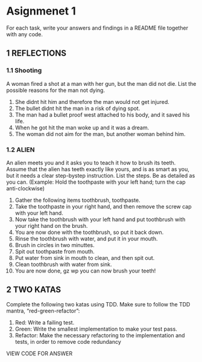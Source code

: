 # Asignmenet 1

For each task, write your answers and findings in a README file together with any
code.

## 1 REFLECTIONS

### 1.1 Shooting 
A woman fired a shot at a man with her gun, but the man did not die. List the possible
reasons for the man not dying.

1. She didnt hit him and therefore the man would not get injured.
2. The bullet didnt hit the man in a risk of dying spot.
3. The man had a bullet proof west attached to his body, and it saved his life.
4. When he got hit the man woke up and it was a dream.
5. The woman did not aim for the man, but another woman behind him.

### 1.2 ALIEN
An alien meets you and it asks you to teach it how to brush its teeth. Assume that the
alien has teeth exactly like yours, and is as smart as you, but it needs a clear step-bystep instruction. List the steps. Be as detailed as you can. (Example: Hold the
toothpaste with your left hand; turn the cap
anti-clockwise)

1. Gather the following items toothbrush, toothpaste.
2. Take the toothpaste in your right hand, and then remove the screw cap with your left hand.
3. Now take the toothbrush with your left hand and put toothbrush with your right hand on the brush.
4. You are now done with the toothbrush, so put it back down.
5. Rinse the toothbrush with water, and put it in your mouth.
6. Brush in circles in two minuttes.
7. Spit out toothpaste from mouth.
8. Put water from sink in mouth to clean, and then spit out.
9. Clean toothbrush with water from sink.
10. You are now done, gz wp you can now brush your teeth!

## 2 TWO KATAS 
Complete the following two katas using TDD. Make sure to follow the TDD mantra,
“red-green-refactor”:
1. Red: Write a failing test.
2. Green: Write the smallest implementation to make your test pass.
3. Refactor: Make the necessary refactoring to the implementation and tests, in
order to remove code redundancy

VIEW CODE FOR ANSWER

